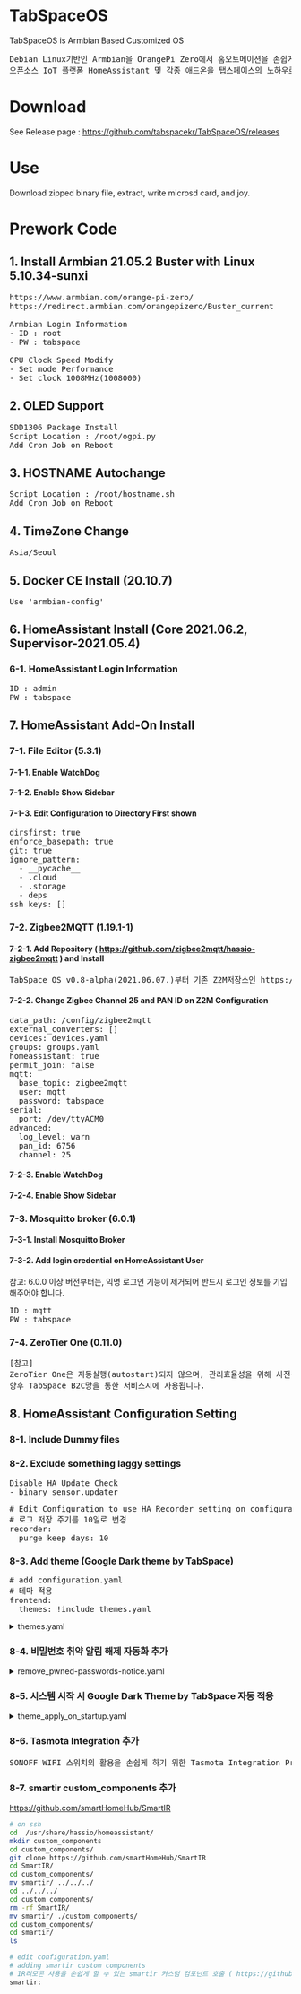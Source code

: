# TabSpaceOS
TabSpaceOS is Armbian Based Customized OS
<pre>
Debian Linux기반인 Armbian을 OrangePi Zero에서 홈오토메이션을 손쉽게 활용할 수 있는 
오픈소스 IoT 플랫폼 HomeAssistant 및 각종 애드온을 탭스페이스의 노하우로 맞춤 커스터마이징 한 운영체제(OS)입니다.
</pre>

# Download
See Release page : https://github.com/tabspacekr/TabSpaceOS/releases

# Use
Download zipped binary file, extract, write microsd card, and joy.

# Prework Code

## 1. Install Armbian 21.05.2 Buster with Linux 5.10.34-sunxi

<pre>
https://www.armbian.com/orange-pi-zero/
https://redirect.armbian.com/orangepizero/Buster_current

Armbian Login Information
- ID : root
- PW : tabspace

CPU Clock Speed Modify
- Set mode Performance
- Set clock 1008MHz(1008000)
</pre>

## 2. OLED Support

<pre>
SDD1306 Package Install
Script Location : /root/ogpi.py
Add Cron Job on Reboot
</pre>

## 3. HOSTNAME Autochange

<pre>
Script Location : /root/hostname.sh
Add Cron Job on Reboot
</pre>   

## 4. TimeZone Change

<pre>
Asia/Seoul
</pre>

## 5. Docker CE Install (20.10.7)

<pre>
Use 'armbian-config'
</pre>

## 6. HomeAssistant Install (Core 2021.06.2, Supervisor-2021.05.4)

### 6-1. HomeAssistant Login Information
<pre>
ID : admin
PW : tabspace
</pre>

## 7. HomeAssistant Add-On Install 


### 7-1. File Editor (5.3.1)

#### 7-1-1. Enable WatchDog
    
#### 7-1-2. Enable Show Sidebar
    
#### 7-1-3. Edit Configuration to Directory First shown
<pre>
dirsfirst: true
enforce_basepath: true
git: true
ignore_pattern:
  - __pycache__
  - .cloud
  - .storage
  - deps
ssh_keys: []
</pre>

### 7-2. Zigbee2MQTT (1.19.1-1)

#### 7-2-1. Add Repository ( https://github.com/zigbee2mqtt/hassio-zigbee2mqtt ) and Install
<pre>
TabSpace OS v0.8-alpha(2021.06.07.)부터 기존 Z2M저장소인 https://github.com/danielwelch/hassio-zigbee2mqtt 를 변경된 저장소인 https://github.com/zigbee2mqtt/hassio-zigbee2mqtt 로 변경하였습니다.
</pre>
    
#### 7-2-2. Change Zigbee Channel 25 and PAN ID on Z2M Configuration
<pre>
data_path: /config/zigbee2mqtt
external_converters: []
devices: devices.yaml
groups: groups.yaml
homeassistant: true
permit_join: false
mqtt:
  base_topic: zigbee2mqtt
  user: mqtt
  password: tabspace
serial:
  port: /dev/ttyACM0
advanced:
  log_level: warn
  pan_id: 6756
  channel: 25
</pre>
    
#### 7-2-3. Enable WatchDog
    
#### 7-2-4. Enable Show Sidebar
 
### 7-3. Mosquitto broker (6.0.1)

#### 7-3-1. Install Mosquitto Broker
    
#### 7-3-2. Add login credential on HomeAssistant User

참고: 6.0.0 이상 버전부터는, 익명 로그인 기능이 제거되어 반드시 로그인 정보를 기입해주어야 합니다.
<pre>
ID : mqtt
PW : tabspace
</pre>

### 7-4. ZeroTier One  (0.11.0)
<pre>
[참고]
ZeroTier One은 자동실행(autostart)되지 않으며, 관리효율성을 위해 사전설치되어 있습니다. 
향후 TabSpace B2C망을 통한 서비스시에 사용됩니다.
</pre>

## 8. HomeAssistant Configuration Setting

### 8-1. Include Dummy files
  
### 8-2. Exclude something laggy settings
<pre>
Disable HA Update Check
- binary_sensor.updater
</pre>
 
<pre>
# Edit Configuration to use HA Recorder setting on configuration.yaml
# 로그 저장 주기를 10일로 변경
recorder:
  purge_keep_days: 10
</pre>

### 8-3. Add theme (Google Dark theme by TabSpace)
<pre>
# add configuration.yaml
# 테마 적용
frontend:
  themes: !include themes.yaml
</pre>

<details><summary>themes.yaml</summary>
<p>

```python
# create themes.yaml
Google Dark Theme:
  # Header:
  app-header-background-color: rgb(23, 23, 23)
  app-header-text-color: rgb(198, 203, 210)
  # Main Interface Colors
  #검색 및 조회버튼 배경색임
  #primary-color: rgb(138, 180, 248)
  #primary-color: rgb(223, 194, 113)
  primary-color: rgb(130, 130, 130)
  light-primary-color: var(--primary-color)
  primary-background-color: rgb(23, 23, 23)
  secondary-background-color: rgb(32, 33, 36)
  divider-color: var(--primary-background-color)
  #accent-color: rgb(138, 180, 248)
  #accent-color: rgb(223, 194, 113)
  #accent-color: rgb(255, 255, 0)
  accent-color: rgb(130, 130, 130)
  # Text
  primary-text-color: rgb(242, 242, 242)
  secondary-text-color: rgb(166, 166, 166)
  text-primary-color: var(--primary-text-color)
  disabled-text-color: rgba(184, 190, 199, 0.4)
  # Sidebar Menu
  sidebar-icon-color: rgb(169, 177, 188)
  sidebar-text-color: rgb(198, 203, 210)
  sidebar-background-color: rgb(32, 33, 36)
  sidebar-selected-background-color: var(--primary-background-color)
  #sidebar-selected-icon-color: rgb(138, 180, 248)
  #sidebar-selected-icon-color: rgb(223, 194, 113)
  sidebar-selected-icon-color: rgb(255, 255, 0)
  sidebar-selected-text-color: var(--sidebar-selected-icon-color)
  # Buttons
  paper-item-icon-color: rgb(169, 177, 188)
  #paper-item-icon-active-color: rgb(138, 180, 248)
  #paper-item-icon-active-color: rgb(223, 194, 113)
  #버튼 활성화 색
  paper-item-icon-active-color: rgb(255, 255, 0)
  # States and Badges
  #state-icon-color: rgb(138, 180, 248)
  #state-icon-color: rgb(223, 194, 113)
  state-icon-color: rgb(255, 255, 0)
  state-icon-active-color: rgb(169, 177, 188)
  state-icon-unavailable-color: var(--disabled-text-color)
  # Sliders
  #paper-slider-knob-color: rgb(138, 180, 248)
  paper-slider-knob-color: rgb(255, 255, 0)
  paper-slider-knob-start-color: var(--paper-slider-knob-color)
  paper-slider-pin-color: var(--paper-slider-knob-color)
  paper-slider-active-color: var(--paper-slider-knob-color)
  paper-slider-secondary-color: var(--light-primary-color)
  # Labels
  label-badge-background-color: rgb(32, 33, 36)
  label-badge-text-color: rgb(198, 203, 210)
  label-badge-red: rgb(208, 101, 104)
  label-badge-green: rgb(128, 200, 132)
  label-badge-blue: rgb(138, 180, 248)
  label-badge-yellow: rgb(223, 194, 113)
  label-badge-gray: rgb(95, 98, 103)
  # Cards
  card-background-color: rgb(32, 33, 36)
  ha-card-border-radius: "10px" 
  ha-card-box-shadow: 1px 1px 5px 0px rgb(12, 12, 14)
  paper-dialog-background-color: var(--card-background-color)
  paper-listbox-background-color: var(--card-background-color)
  paper-card-background-color: var(--card-background-color)
  # Switches
  #switch-checked-button-color: rgb(138, 180, 248)
  switch-checked-button-color: rgb(255, 255, 0)
  #switch-checked-track-color: rgb(138, 180, 248)
  switch-checked-track-color: rgb(255, 255, 0)
  switch-unchecked-button-color: rgb(172, 176, 185)
  switch-unchecked-track-color: rgb(154, 160, 166)
  # Toggles
  paper-toggle-button-checked-button-color: var(--switch-checked-button-color)
  paper-toggle-button-checked-bar-color: var(--switch-checked-track-color)
  paper-toggle-button-unchecked-button-color: var(--switch-unchecked-button-color)
  paper-toggle-button-unchecked-bar-color: var(--switch-unchecked-track-color)
  # Table
  table-row-background-color: var(--primary-background-color)
  table-row-alternative-background-color: var(--secondary-background-color)
  data-table-background-color: var(--primary-background-color)
  mdc-checkbox-unchecked-color: rgb(169, 177, 188)
  # Dropdowns
  material-background-color: var(--secondary-background-color)
  material-secondary-background-color: var(--primary-background-color)
  mdc-theme-surface: var(--primary-background-color)
  # Pre/Code
  markdown-code-background-color: rgb(23, 23, 23)

Google Blue Theme:
  # Header:
  app-header-background-color: rgb(23, 23, 23)
  app-header-text-color: rgb(198, 203, 210)
  # Main Interface Colors
  #검색 및 조회버튼 배경색임
  primary-color: rgb(138, 180, 248) #블루
  #primary-color: rgb(223, 194, 113)
  #primary-color: rgb(130, 130, 130) #오렌지
  light-primary-color: var(--primary-color)
  primary-background-color: rgb(23, 23, 23)
  secondary-background-color: rgb(32, 33, 36)
  divider-color: var(--primary-background-color)
  accent-color: rgb(138, 180, 248) #블루
  #accent-color: rgb(223, 194, 113)
  #accent-color: rgb(255, 255, 0)
  #accent-color: rgb(130, 130, 130) #오렌지
  # Text
  primary-text-color: rgb(242, 242, 242)
  secondary-text-color: rgb(166, 166, 166)
  text-primary-color: var(--primary-text-color)
  disabled-text-color: rgba(184, 190, 199, 0.4)
  # Sidebar Menu
  sidebar-icon-color: rgb(169, 177, 188)
  sidebar-text-color: rgb(198, 203, 210)
  sidebar-background-color: rgb(32, 33, 36)
  sidebar-selected-background-color: var(--primary-background-color)
  sidebar-selected-icon-color: rgb(138, 180, 248) #블루
  #sidebar-selected-icon-color: rgb(223, 194, 113)
  #sidebar-selected-icon-color: rgb(255, 255, 0)
  sidebar-selected-text-color: var(--sidebar-selected-icon-color)
  # Buttons
  #paper-item-icon-color: rgb(169, 177, 188)
  paper-item-icon-active-color: rgb(138, 180, 248) #블루
  #paper-item-icon-active-color: rgb(223, 194, 113)
  #버튼 활성화 색
  #paper-item-icon-active-color: rgb(255, 255, 0)
  # States and Badges
  state-icon-color: rgb(138, 180, 248) #블루
  #state-icon-color: rgb(223, 194, 113)
  #state-icon-color: rgb(255, 255, 0)
  state-icon-active-color: rgb(169, 177, 188)
  state-icon-unavailable-color: var(--disabled-text-color)
  # Sliders
  paper-slider-knob-color: rgb(138, 180, 248) #블루
  #paper-slider-knob-color: rgb(255, 255, 0)
  paper-slider-knob-start-color: var(--paper-slider-knob-color)
  paper-slider-pin-color: var(--paper-slider-knob-color)
  paper-slider-active-color: var(--paper-slider-knob-color)
  paper-slider-secondary-color: var(--light-primary-color)
  # Labels
  label-badge-background-color: rgb(32, 33, 36)
  label-badge-text-color: rgb(198, 203, 210)
  label-badge-red: rgb(208, 101, 104)
  label-badge-green: rgb(128, 200, 132)
  label-badge-blue: rgb(138, 180, 248)
  label-badge-yellow: rgb(223, 194, 113)
  label-badge-gray: rgb(95, 98, 103)
  # Cards
  card-background-color: rgb(32, 33, 36)
  ha-card-border-radius: "10px" 
  ha-card-box-shadow: 1px 1px 5px 0px rgb(12, 12, 14)
  paper-dialog-background-color: var(--card-background-color)
  paper-listbox-background-color: var(--card-background-color)
  paper-card-background-color: var(--card-background-color)
  # Switches
  switch-checked-button-color: rgb(138, 180, 248) #블루
  #switch-checked-button-color: rgb(255, 255, 0)
  switch-checked-track-color: rgb(138, 180, 248) #블루
  #switch-checked-track-color: rgb(255, 255, 0)
  switch-unchecked-button-color: rgb(172, 176, 185)
  switch-unchecked-track-color: rgb(154, 160, 166)
  # Toggles
  paper-toggle-button-checked-button-color: var(--switch-checked-button-color)
  paper-toggle-button-checked-bar-color: var(--switch-checked-track-color)
  paper-toggle-button-unchecked-button-color: var(--switch-unchecked-button-color)
  paper-toggle-button-unchecked-bar-color: var(--switch-unchecked-track-color)
  # Table
  table-row-background-color: var(--primary-background-color)
  table-row-alternative-background-color: var(--secondary-background-color)
  data-table-background-color: var(--primary-background-color)
  mdc-checkbox-unchecked-color: rgb(169, 177, 188)
  # Dropdowns
  material-background-color: var(--secondary-background-color)
  material-secondary-background-color: var(--primary-background-color)
  mdc-theme-surface: var(--primary-background-color)
  # Pre/Code
  markdown-code-background-color: rgb(23, 23, 23)
```
</details>

### 8-4. 비밀번호 취약 알림 해제 자동화 추가
    
<details><summary>remove_pwned-passwords-notice.yaml</summary>
<p>
   
```python
alias: (TabSpace) 비밀번호 취약 알림 해제
description: Insecure secrets in ADD-ON_NAME의 알림을 자동으로 해제
trigger:
  - platform: event
    event_type: call_service
    event_data:
      domain: persistent_notification
      service: create
condition:
  - condition: template
    value_template: >
      {{ 'supervisor_issue_pwned' in
      trigger.event.data.service_data.notification_id }}
action:
  - service: persistent_notification.dismiss
    data:
      notification_id: |
        {{ trigger.event.data.service_data.notification_id }}
mode: parallel
max: 10
```
</details>

### 8-5. 시스템 시작 시 Google Dark Theme by TabSpace 자동 적용
<details><summary>theme_apply_on_startup.yaml</summary>
<p>
   
```
alias: (TabSpace) 시스템 시작 시 테마 자동적용
description: '시스템 시작 시에, Google Dark by TabSpace 테마를 자동으로 적용합니다.'
trigger:
  - platform: homeassistant
    event: start
condition: []
action:
  - service: frontend.set_theme
    data:
      name: Google Dark Theme
mode: single
```
</details>
    
### 8-6. Tasmota Integration 추가
<pre>
SONOFF WIFI 스위치의 활용을 손쉽게 하기 위한 Tasmota Integration Pre Install
</pre>
### 8-7. smartir custom_components 추가
    
https://github.com/smartHomeHub/SmartIR
```bash
# on ssh
cd  /usr/share/hassio/homeassistant/
mkdir custom_components
cd custom_components/
git clone https://github.com/smartHomeHub/SmartIR
cd SmartIR/
cd custom_components/
mv smartir/ ../../../
cd ../../../
cd custom_components/
rm -rf SmartIR/
mv smartir/ ./custom_components/
cd custom_components/
cd smartir/
ls
```
```python
# edit configuration.yaml
# adding smartir custom components
# IR리모콘 사용을 손쉽게 할 수 있는 smartir 커스텀 컴포넌트 호출 ( https://github.com/smartHomeHub/SmartIR )  
smartir:
```
